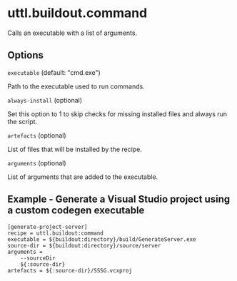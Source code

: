 # uttl.buildout.command

Calls an executable with a list of arguments.

## Options 

`executable` (default: "cmd.exe")

Path to the executable used to run commands.

`always-install` (optional)

Set this option to 1 to skip checks for missing installed files and always run the script.

`artefacts` (optional)

List of files that will be installed by the recipe.

`arguments` (optional)

List of arguments that are added to the executable.

## Example - Generate a Visual Studio project using a custom codegen executable

	[generate-project-server]
	recipe = uttl.buildout:command
	executable = ${buildout:directory}/build/GenerateServer.exe
	source-dir = ${buildout:directory}/source/server
	arguments =
		--sourceDir
		${:source-dir}
	artefacts = ${:source-dir}/SSSG.vcxproj